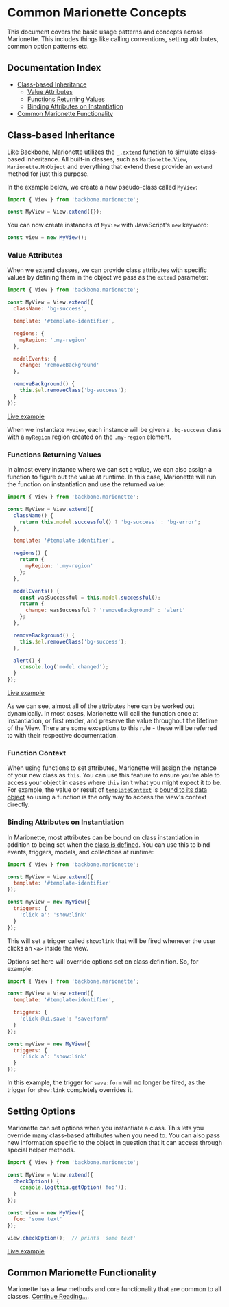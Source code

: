# Common Marionette Concepts

This document covers the basic usage patterns and concepts across Marionette.
This includes things like calling conventions, setting attributes, common option
patterns etc.

## Documentation Index

* [Class-based Inheritance](#class-based-inheritance)
  * [Value Attributes](#value-attributes)
  * [Functions Returning Values](#functions-returning-values)
  * [Binding Attributes on Instantiation](#binding-attributes-on-instantiation)
* [Common Marionette Functionality](./common.md)

## Class-based Inheritance

Like [Backbone](http://backbonejs.org/#Model-extend), Marionette utilizes the
[`_.extend`](http://underscorejs.org/#extend) function to simulate class-based
inheritance. All built-in classes, such as `Marionette.View`, `Marionette.MnObject`
and everything that extend these provide an `extend` method for just this purpose.

In the example below, we create a new pseudo-class called `MyView`:

```javascript
import { View } from 'backbone.marionette';

const MyView = View.extend({});
```

You can now create instances of `MyView` with JavaScript's `new` keyword:

```javascript
const view = new MyView();
```

### Value Attributes

When we extend classes, we can provide class attributes with specific values by
defining them in the object we pass as the `extend` parameter:

```javascript
import { View } from 'backbone.marionette';

const MyView = View.extend({
  className: 'bg-success',

  template: '#template-identifier',

  regions: {
    myRegion: '.my-region'
  },

  modelEvents: {
    change: 'removeBackground'
  },

  removeBackground() {
    this.$el.removeClass('bg-success');
  }
});
```

[Live example](https://jsfiddle.net/marionettejs/k93pejyb/)

When we instantiate `MyView`, each instance will be given a `.bg-success` class
with a `myRegion` region created on the `.my-region` element.

### Functions Returning Values

In almost every instance where we can set a value, we can also assign a function
to figure out the value at runtime. In this case, Marionette will run the
function on instantiation and use the returned value:

```javascript
import { View } from 'backbone.marionette';

const MyView = View.extend({
  className() {
    return this.model.successful() ? 'bg-success' : 'bg-error';
  },

  template: '#template-identifier',

  regions() {
    return {
      myRegion: '.my-region'
    };
  },

  modelEvents() {
    const wasSuccessful = this.model.successful();
    return {
      change: wasSuccessful ? 'removeBackground' : 'alert'
    };
  },

  removeBackground() {
    this.$el.removeClass('bg-success');
  },

  alert() {
    console.log('model changed');
  }
});
```

[Live example](https://jsfiddle.net/marionettejs/nn1754fc/)

As we can see, almost all of the attributes here can be worked out dynamically.
In most cases, Marionette will call the function once at instantiation, or first
render, and preserve the value throughout the lifetime of the View. There are
some exceptions to this rule - these will be referred to with their respective
documentation.

### Function Context

When using functions to set attributes, Marionette will assign the instance of
your new class as `this`. You can use this feature to ensure you're able to
access your object in cases where `this` isn't what you might expect it to be.
For example, the value or result of
[`templateContext`](./template.md#template-context) is
[bound to its data object](./template.md#binding-of-this) so using a
function is the only way to access the view's context directly.

### Binding Attributes on Instantiation

In Marionette, most attributes can be bound on class instantiation in addition
to being set when the [class is defined](#class-based-inheritance). You can use
this to bind events, triggers, models, and collections at runtime:

```javascript
import { View } from 'backbone.marionette';

const MyView = View.extend({
  template: '#template-identifier'
});

const myView = new MyView({
  triggers: {
    'click a': 'show:link'
  }
});
```

This will set a trigger called `show:link` that will be fired whenever the user
clicks an `<a>` inside the view.

Options set here will override options set on class definition. So, for example:

```javascript
import { View } from 'backbone.marionette';

const MyView = View.extend({
  template: '#template-identifier',

  triggers: {
    'click @ui.save': 'save:form'
  }
});

const myView = new MyView({
  triggers: {
    'click a': 'show:link'
  }
});
```

In this example, the trigger for `save:form` will no longer be fired, as the
trigger for `show:link` completely overrides it.

## Setting Options

Marionette can set options when you instantiate a class. This lets you override
many class-based attributes when you need to. You can also pass new information
specific to the object in question that it can access through special helper
methods.

```javascript
import { View } from 'backbone.marionette';

const MyView = View.extend({
  checkOption() {
    console.log(this.getOption('foo'));
  }
});

const view = new MyView({
  foo: 'some text'
});

view.checkOption();  // prints 'some text'
```

[Live example](https://jsfiddle.net/marionettejs/6n02ex1m/)

## Common Marionette Functionality

Marionette has a few methods and core functionality that are common to all classes.
[Continue Reading...](./common.md).
